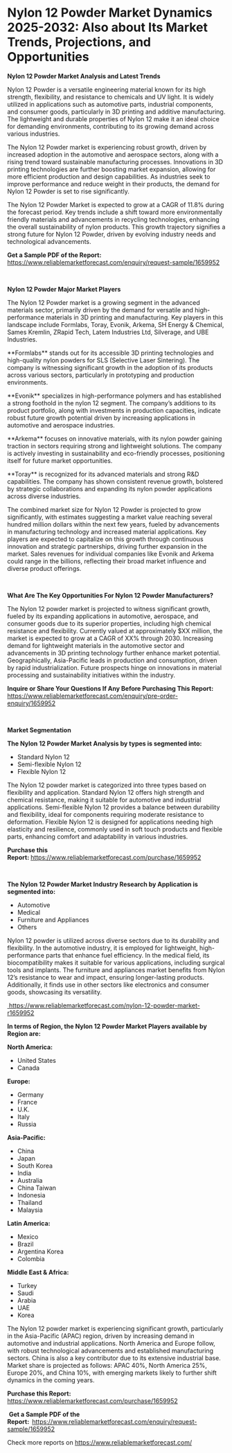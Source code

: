 <p><h1>Nylon 12 Powder Market Dynamics 2025-2032: Also about Its Market Trends, Projections, and Opportunities</h1></p><p><strong>Nylon 12 Powder Market Analysis and Latest Trends</strong></p>
<p><p>Nylon 12 Powder is a versatile engineering material known for its high strength, flexibility, and resistance to chemicals and UV light. It is widely utilized in applications such as automotive parts, industrial components, and consumer goods, particularly in 3D printing and additive manufacturing. The lightweight and durable properties of Nylon 12 make it an ideal choice for demanding environments, contributing to its growing demand across various industries.</p><p>The Nylon 12 Powder market is experiencing robust growth, driven by increased adoption in the automotive and aerospace sectors, along with a rising trend toward sustainable manufacturing processes. Innovations in 3D printing technologies are further boosting market expansion, allowing for more efficient production and design capabilities. As industries seek to improve performance and reduce weight in their products, the demand for Nylon 12 Powder is set to rise significantly.</p><p>The Nylon 12 Powder Market is expected to grow at a CAGR of 11.8% during the forecast period. Key trends include a shift toward more environmentally friendly materials and advancements in recycling technologies, enhancing the overall sustainability of nylon products. This growth trajectory signifies a strong future for Nylon 12 Powder, driven by evolving industry needs and technological advancements.</p></p>
<p><strong>Get a Sample PDF of the Report:&nbsp;</strong> <a href="https://www.reliablemarketforecast.com/enquiry/request-sample/1659952?utm_campaign=2243&utm_medium=2&utm_source=Github&utm_content=ia&utm_term=30012025&utm_id=nylon-12-powder">https://www.reliablemarketforecast.com/enquiry/request-sample/1659952</a></p>
<p>&nbsp;</p>
<p><strong>Nylon 12 Powder Major Market Players</strong></p>
<p><p>The Nylon 12 Powder market is a growing segment in the advanced materials sector, primarily driven by the demand for versatile and high-performance materials in 3D printing and manufacturing. Key players in this landscape include Formlabs, Toray, Evonik, Arkema, SH Energy & Chemical, Sames Kremlin, ZRapid Tech, Latem Industries Ltd, Silverage, and UBE Industries.</p><p>**Formlabs** stands out for its accessible 3D printing technologies and high-quality nylon powders for SLS (Selective Laser Sintering). The company is witnessing significant growth in the adoption of its products across various sectors, particularly in prototyping and production environments.</p><p>**Evonik** specializes in high-performance polymers and has established a strong foothold in the nylon 12 segment. The company’s additions to its product portfolio, along with investments in production capacities, indicate robust future growth potential driven by increasing applications in automotive and aerospace industries.</p><p>**Arkema** focuses on innovative materials, with its nylon powder gaining traction in sectors requiring strong and lightweight solutions. The company is actively investing in sustainability and eco-friendly processes, positioning itself for future market opportunities.</p><p>**Toray** is recognized for its advanced materials and strong R&D capabilities. The company has shown consistent revenue growth, bolstered by strategic collaborations and expanding its nylon powder applications across diverse industries.</p><p>The combined market size for Nylon 12 Powder is projected to grow significantly, with estimates suggesting a market value reaching several hundred million dollars within the next few years, fueled by advancements in manufacturing technology and increased material applications. Key players are expected to capitalize on this growth through continuous innovation and strategic partnerships, driving further expansion in the market. Sales revenues for individual companies like Evonik and Arkema could range in the billions, reflecting their broad market influence and diverse product offerings.</p></p>
<p>&nbsp;</p>
<p><strong>What Are The Key Opportunities For Nylon 12 Powder Manufacturers?</strong></p>
<p><p>The Nylon 12 powder market is projected to witness significant growth, fueled by its expanding applications in automotive, aerospace, and consumer goods due to its superior properties, including high chemical resistance and flexibility. Currently valued at approximately $XX million, the market is expected to grow at a CAGR of XX% through 2030. Increasing demand for lightweight materials in the automotive sector and advancements in 3D printing technology further enhance market potential. Geographically, Asia-Pacific leads in production and consumption, driven by rapid industrialization. Future prospects hinge on innovations in material processing and sustainability initiatives within the industry.</p></p>
<p><strong>Inquire or Share Your Questions If Any Before Purchasing This Report:</strong> <a href="https://www.reliablemarketforecast.com/enquiry/pre-order-enquiry/1659952?utm_campaign=2243&utm_medium=2&utm_source=Github&utm_content=ia&utm_term=30012025&utm_id=nylon-12-powder">https://www.reliablemarketforecast.com/enquiry/pre-order-enquiry/1659952</a></p>
<p>&nbsp;</p>
<p><strong>Market Segmentation</strong></p>
<p><strong>The Nylon 12 Powder Market Analysis by types is segmented into:</strong></p>
<p><ul><li>Standard Nylon 12</li><li>Semi-flexible Nylon 12</li><li>Flexible Nylon 12</li></ul></p>
<p><p>The Nylon 12 powder market is categorized into three types based on flexibility and application. Standard Nylon 12 offers high strength and chemical resistance, making it suitable for automotive and industrial applications. Semi-flexible Nylon 12 provides a balance between durability and flexibility, ideal for components requiring moderate resistance to deformation. Flexible Nylon 12 is designed for applications needing high elasticity and resilience, commonly used in soft touch products and flexible parts, enhancing comfort and adaptability in various industries.</p></p>
<p><strong>Purchase this Report:&nbsp;</strong><a href="https://www.reliablemarketforecast.com/purchase/1659952?utm_campaign=2243&utm_medium=2&utm_source=Github&utm_content=ia&utm_term=30012025&utm_id=nylon-12-powder">https://www.reliablemarketforecast.com/purchase/1659952</a></p>
<p>&nbsp;</p>
<p><strong>The Nylon 12 Powder Market Industry Research by Application is segmented into:</strong></p>
<p><ul><li>Automotive</li><li>Medical</li><li>Furniture and Appliances</li><li>Others</li></ul></p>
<p><p>Nylon 12 powder is utilized across diverse sectors due to its durability and flexibility. In the automotive industry, it is employed for lightweight, high-performance parts that enhance fuel efficiency. In the medical field, its biocompatibility makes it suitable for various applications, including surgical tools and implants. The furniture and appliances market benefits from Nylon 12’s resistance to wear and impact, ensuring longer-lasting products. Additionally, it finds use in other sectors like electronics and consumer goods, showcasing its versatility.</p></p>
<p><a href="https://www.reliablemarketforecast.com/nylon-12-powder-market-r1659952?utm_campaign=2243&utm_medium=2&utm_source=Github&utm_content=ia&utm_term=30012025&utm_id=nylon-12-powder">&nbsp;https://www.reliablemarketforecast.com/nylon-12-powder-market-r1659952</a></p>
<p><strong>In terms of Region, the Nylon 12 Powder Market Players available by Region are:</strong></p>
<p>
    <p> <strong> North America: </strong>
        <ul>
            <li>United States</li>
            <li>Canada</li>
        </ul>
        </p> 
    <p> <strong> Europe: </strong>
        <ul>
            <li>Germany</li>
            <li>France</li>
            <li>U.K.</li>
            <li>Italy</li>
            <li>Russia</li>
        </ul>
        </p> 
    <p> <strong> Asia-Pacific: </strong>
        <ul>
            <li>China</li>
            <li>Japan</li>
            <li>South Korea</li>
            <li>India</li>
            <li>Australia</li>
            <li>China Taiwan</li>
            <li>Indonesia</li>
            <li>Thailand</li>
            <li>Malaysia</li>
        </ul>
        </p> 
    <p> <strong> Latin America: </strong>
        <ul>
            <li>Mexico</li>
            <li>Brazil</li>
            <li>Argentina Korea</li>
            <li>Colombia</li>
        </ul>
        </p> 
    <p> <strong> Middle East & Africa: </strong>
        <ul>
            <li>Turkey</li>
            <li>Saudi</li>
            <li>Arabia</li>
            <li>UAE</li>
            <li>Korea</li>
        </ul>
    </p>
    </p>
<p><p>The Nylon 12 powder market is experiencing significant growth, particularly in the Asia-Pacific (APAC) region, driven by increasing demand in automotive and industrial applications. North America and Europe follow, with robust technological advancements and established manufacturing sectors. China is also a key contributor due to its extensive industrial base. Market share is projected as follows: APAC 40%, North America 25%, Europe 20%, and China 10%, with emerging markets likely to further shift dynamics in the coming years.</p></p>
<p><strong>Purchase this Report: </strong><a href="https://www.reliablemarketforecast.com/purchase/1659952?utm_campaign=2243&utm_medium=2&utm_source=Github&utm_content=ia&utm_term=30012025&utm_id=nylon-12-powder">https://www.reliablemarketforecast.com/purchase/1659952</a></p>
<p>&nbsp;<strong>Get a Sample PDF of the Report:&nbsp;&nbsp;</strong><a href="https://www.reliablemarketforecast.com/enquiry/request-sample/1659952?utm_campaign=2243&utm_medium=2&utm_source=Github&utm_content=ia&utm_term=30012025&utm_id=nylon-12-powder">https://www.reliablemarketforecast.com/enquiry/request-sample/1659952</a></p>
<p><strong></strong></p>
<p>Check more reports on <a href="https://www.reliablemarketforecast.com/?utm_campaign=2243&utm_medium=2&utm_source=Github&utm_content=ia&utm_term=30012025&utm_id=nylon-12-powder">https://www.reliablemarketforecast.com/</a></p>
